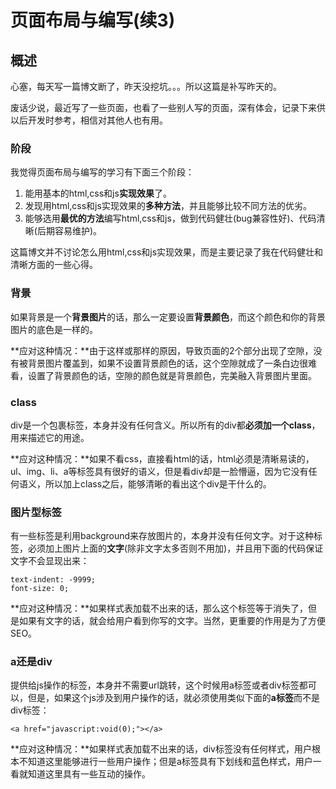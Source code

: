 # 页面布局与编写(续3)

## 概述

心塞，每天写一篇博文断了，昨天没挖坑。。。所以这篇是补写昨天的。

废话少说，最近写了一些页面，也看了一些别人写的页面，深有体会，记录下来供以后开发时参考，相信对其他人也有用。

### 阶段

我觉得页面布局与编写的学习有下面三个阶段：

1. 能用基本的html,css和js**实现效果**了。
2. 发现用html,css和js实现效果的**多种方法**，并且能够比较不同方法的优劣。
3. 能够选用**最优的方法**编写html,css和js，做到代码健壮(bug兼容性好)、代码清晰(后期容易维护)。

这篇博文并不讨论怎么用html,css和js实现效果，而是主要记录了我在代码健壮和清晰方面的一些心得。

### 背景

如果背景是一个**背景图片**的话，那么一定要设置**背景颜色**，而这个颜色和你的背景图片的底色是一样的。

**应对这种情况：**由于这样或那样的原因，导致页面的2个部分出现了空隙，没有被背景图片覆盖到，如果不设置背景颜色的话，这个空隙就成了一条白边很难看，设置了背景颜色的话，空隙的颜色就是背景颜色，完美融入背景图片里面。

### class

div是一个包裹标签，本身并没有任何含义。所以所有的div都**必须加一个class**，用来描述它的用途。

**应对这种情况：**如果不看css，直接看html的话，html必须是清晰易读的，ul、img、li、a等标签具有很好的语义，但是看div却是一脸懵逼，因为它没有任何语义，所以加上class之后，能够清晰的看出这个div是干什么的。

### 图片型标签

有一些标签是利用background来存放图片的，本身并没有任何文字。对于这种标签，必须加上图片上面的**文字**(除非文字太多否则不用加)，并且用下面的代码保证文字不会显现出来：

```
text-indent: -9999;
font-size: 0;
```

**应对这种情况：**如果样式表加载不出来的话，那么这个标签等于消失了，但是如果有文字的话，就会给用户看到你写的文字。当然，更重要的作用是为了方便SEO。

### a还是div

提供给js操作的标签，本身并不需要url跳转，这个时候用a标签或者div标签都可以，但是，如果这个js涉及到用户操作的话，就必须使用类似下面的**a标签**而不是div标签：

```
<a href="javascript:void(0);"></a>
```

**应对这种情况：**如果样式表加载不出来的话，div标签没有任何样式，用户根本不知道这里能够进行一些用户操作；但是a标签具有下划线和蓝色样式，用户一看就知道这里具有一些互动的操作。





